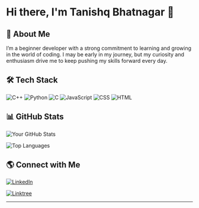 # Hi there, I'm Tanishq Bhatnagar 👋


## 🚀 About Me
I’m a beginner developer with a strong commitment to learning and growing in the world of coding. I may be early in my journey, but my curiosity and enthusiasm drive me to keep pushing my skills forward every day.

## 🛠️ Tech Stack

![C++](https://img.shields.io/badge/C++-00599C?style=for-the-badge&logo=c%2B%2B&logoColor=white)
![Python](https://img.shields.io/badge/Python-3776AB?style=for-the-badge&logo=python&logoColor=white)
![C](https://img.shields.io/badge/C-00599C?style=for-the-badge&logo=c&logoColor=white)
![JavaScript](https://img.shields.io/badge/JavaScript-F7DF1E?style=for-the-badge&logo=javascript&logoColor=black)
![CSS](https://img.shields.io/badge/CSS3-1572B6?style=for-the-badge&logo=css3&logoColor=white)
![HTML](https://img.shields.io/badge/HTML5-E34F26?style=for-the-badge&logo=html5&logoColor=white)



## 📊 GitHub Stats

![Your GitHub Stats](https://github-readme-stats.vercel.app/api?username=tanned366&show_icons=true&theme=radical)

![Top Languages](https://github-readme-stats.vercel.app/api/top-langs/?username=tanned366&layout=compact&theme=radical)

## 🌎 Connect with Me

[![LinkedIn](https://img.shields.io/badge/LinkedIn-0A66C2?style=for-the-badge&logo=linkedin&logoColor=white)](https://linkedin.com/in/tanishqbhattnagar)

[![Linktree](https://img.shields.io/badge/Linktree-00A859?style=for-the-badge&logo=linktree&logoColor=white)](https://linktr.ee/TanishqBhatnagar)

---
